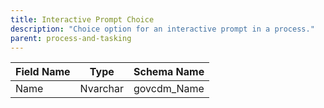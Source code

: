 ```yaml
---
title: Interactive Prompt Choice
description: "Choice option for an interactive prompt in a process."
parent: process-and-tasking
---
```


| Field Name | Type    | Schema Name   |
|------------|---------|--------------|
| Name       | Nvarchar| govcdm_Name  |
